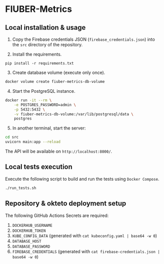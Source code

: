 # FIUBER-Metrics

## Local installation & usage

1. Copy the Firebase credentials JSON (`firebase_credentials.json`) into the `src` directory of the repository.

2. Install the requirements.
```
pip install -r requirements.txt
```

3. Create database volume (execute only once).
```bash
docker volume create fiuber-metrics-db-volume
```

4. Start the PostgreSQL instance.
```bash
docker run -it --rm \
    -e POSTGRES_PASSWORD=admin \
    -p 5432:5432 \
    -v fiuber-metrics-db-volume:/var/lib/postgresql/data \
    postgres
```

5. In another terminal, start the server:
```bash
cd src
uvicorn main:app --reload
```

The API will be available on `http://localhost:8000/`.

## Local tests execution
Execute the following script to build and run the tests using `Docker Compose`.
```bash
./run_tests.sh
```

## Repository & okteto deployment setup

The following GitHub Actions Secrets are required:
1. `DOCKERHUB_USERNAME`
2. `DOCKERHUB_TOKEN`
3. `KUBE_CONFIG_DATA` (generated with `cat kubeconfig.yaml | base64 -w 0`)
4. `DATABASE_HOST`
5. `DATABASE_PASSWORD`
6. `FIREBASE_CREDENTIALS` (generated with `cat firebase-credentials.json | base64 -w 0`)
